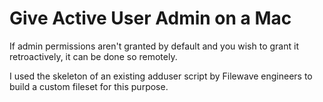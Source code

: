 # Give Active User Admin on a Mac
If admin permissions aren't granted by default and you wish to grant it retroactively, it can be done so remotely.

I used the skeleton of an existing adduser script by Filewave engineers to build a custom fileset for this purpose.
